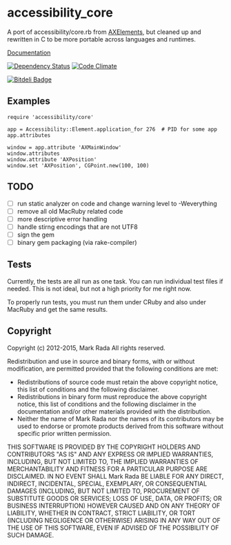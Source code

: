 # accessibility\_core

A port of accessibility/core.rb from [AXElements](http://github.com/Marketcircle/AXElements),
but cleaned up and rewritten in C to be more portable across languages and
runtimes.

[Documentation](http://rdoc.info/gems/accessibility_core/frames)

[![Dependency Status](https://gemnasium.com/AXElements/accessibility_core.png)](https://gemnasium.com/AXElements/accessibility_core)
[![Code Climate](https://codeclimate.com/github/AXElements/accessibility_core.png)](https://codeclimate.com/github/AXElements/accessibility_core)

[![Bitdeli Badge](https://d2weczhvl823v0.cloudfront.net/AXElements/accessibility_core/trend.png)](https://bitdeli.com/free "Bitdeli Badge")


## Examples

    require 'accessibility/core'

    app = Accessibility::Element.application_for 276  # PID for some app
    app.attributes

    window = app.attribute 'AXMainWindow'
    window.attributes
    window.attribute 'AXPosition'
    window.set 'AXPosition', CGPoint.new(100, 100)


## TODO

- [ ] run static analyzer on code and change warning level to -Weverything
- [ ] remove all old MacRuby related code
- [ ] more descriptive error handling
- [ ] handle stirng encodings that are not UTF8
- [ ] sign the gem
- [ ] binary gem packaging (via rake-compiler)

## Tests

Currently, the tests are all run as one task. You can run individual
test files if needed. This is not ideal, but not a high priority for
me right now.

To properly run tests, you must run them under CRuby and also under
MacRuby and get the same results.


## Copyright

Copyright (c) 2012-2015, Mark Rada
All rights reserved.

Redistribution and use in source and binary forms, with or without
modification, are permitted provided that the following conditions are met:

* Redistributions of source code must retain the above copyright
  notice, this list of conditions and the following disclaimer.
* Redistributions in binary form must reproduce the above copyright
  notice, this list of conditions and the following disclaimer in the
  documentation and/or other materials provided with the distribution.
* Neither the name of Mark Rada nor the names of its
  contributors may be used to endorse or promote products derived
  from this software without specific prior written permission.

THIS SOFTWARE IS PROVIDED BY THE COPYRIGHT HOLDERS AND CONTRIBUTORS "AS IS" AND
ANY EXPRESS OR IMPLIED WARRANTIES, INCLUDING, BUT NOT LIMITED TO, THE IMPLIED
WARRANTIES OF MERCHANTABILITY AND FITNESS FOR A PARTICULAR PURPOSE ARE
DISCLAIMED. IN NO EVENT SHALL Mark Rada BE LIABLE FOR ANY
DIRECT, INDIRECT, INCIDENTAL, SPECIAL, EXEMPLARY, OR CONSEQUENTIAL
DAMAGES (INCLUDING, BUT NOT LIMITED TO, PROCUREMENT OF SUBSTITUTE
GOODS OR SERVICES; LOSS OF USE, DATA, OR PROFITS; OR BUSINESS
INTERRUPTION) HOWEVER CAUSED AND ON ANY THEORY OF LIABILITY, WHETHER
IN CONTRACT, STRICT LIABILITY, OR TORT (INCLUDING NEGLIGENCE OR
OTHERWISE) ARISING IN ANY WAY OUT OF THE USE OF THIS SOFTWARE, EVEN IF
ADVISED OF THE POSSIBILITY OF SUCH DAMAGE.
